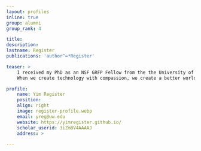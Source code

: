 ```yaml
---
layout: profiles
inline: true
group: alumni
group_rank: 4

title: 
description: 
lastname: Register
publications: 'author^=*Register'

teaser: >
    I received my PhD as an NSF GRFP Fellow from the the University of Washington Information School. My dissertation is entitled: The Future of AI Can Be Kind: Strategies for Embedded Ethics in AI Education. I study ways that AI algorithms can cause harm, and the best practices for identifying and remedying such algorithmic harms. My main focus is AI education – using trauma-informed computing to teach AI in empowering, inclusive, and supportive ways. I study the full life cycle of ML algorithms – from data collection to model selection to model evaluation and deployment; all with the goals of societal benefit and user safety and empowerment. From basic regression to large language models (LLMs), my goals are to quantify bias in the data and output, as well as identify potential harms that may come from the technology we create.
    When we create technology with compassion, we create a better world for everyone. I’ve worked with RStudio, Code.org, MD4SG, and the Center for an Informed Public. I also do visiting talks and workshops, such as The Future of AI Can Be Kind or Mental Health, Social Media, and Empowerment. I often create educational resources and guest lecture on AI/ML topics.

profile:
    name: Yim Register
    position: 
    align: right
    image: register-profile.webp
    email: yreg@uw.edu
    website: https://yimregister.github.io/ 
    scholar_userid: 3iZm8V4AAAAJ
    address: >

---
```



